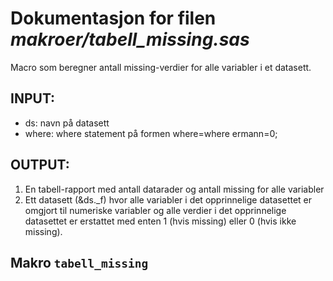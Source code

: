 
# Dokumentasjon for filen *makroer/tabell_missing.sas*

Macro som beregner antall missing-verdier for alle variabler i et datasett.

## INPUT:
- ds: navn på datasett
- where: where statement på formen where=where ermann=0;

## OUTPUT:

1. En tabell-rapport med antall datarader og antall missing for alle variabler
2. Ett datasett (&ds._f) hvor alle variabler i det opprinnelige datasettet er omgjort til 
	numeriske variabler og alle verdier i det opprinnelige datasettet er 
	erstattet med enten 1 (hvis missing) eller 0 (hvis ikke missing).


## Makro `tabell_missing`

